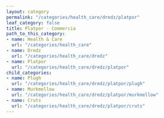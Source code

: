 ```yaml
---
layout: category
permalink: "/categories/health_care/dredz/platpor"
leaf_category: false
title: Platpor - Commercia
path_to_this_category:
- name: Health & Care
  url: "/categories/health_care"
- name: Dredz
  url: "/categories/health_care/dredz"
- name: Platpor
  url: "/categories/health_care/dredz/platpor"
child_categories:
- name: Plugh
  url: "/categories/health_care/dredz/platpor/plugh"
- name: Murkmellow
  url: "/categories/health_care/dredz/platpor/murkmellow"
- name: Cruts
  url: "/categories/health_care/dredz/platpor/cruts"
---
```

